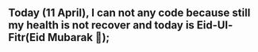 ## Today (11 April), I can not any code because still my health is not recover and today is Eid-Ul-Fitr(Eid Mubarak 🌙);
